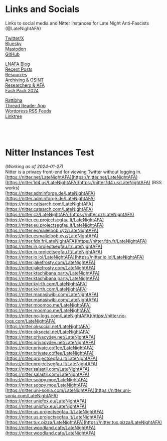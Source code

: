 # Links and Socials
Links to social media and Nitter instances for Late Night Anti-Fascists (@LateNightAFA)

[Twitter/X](https://twitter.com/LateNightAFA)  
[Bluesky](https://bsky.app/profile/latenightafa.bsky.social)  
[Mastodon](https://kolektiva.social/@LateNightAFA)  
[GitHub](https://github.com/LateNightAFA)  
  
[LNAFA Blog](https://latenightafa.noblogs.org/)  
[Recent Posts](https://latenightafa.noblogs.org/recent-posts/)  
[Resources](https://latenightafa.noblogs.org/resources/)  
[Archiving & OSINT](https://latenightafa.noblogs.org/archiving-and-osint/)  
[Researchers & AFA](https://latenightafa.noblogs.org/researchers-and-afa/)  
[Fash Pack 2024](https://latenightafa.noblogs.org/fash-pack-2024-over-1400-pdfs-of-nazi-unmaskings-and-the-far-right/)  
  
[Rattibha](https://en.rattibha.com/LateNightAFA)  
[Thread Reader App](https://threadreaderapp.com/user/LateNightAFA)  
[Wordpress RSS Feeds](https://latenightafa.wordpress.com/)  
[Linktree](https://linktr.ee/latenightafa)  
<br>
<br>
<br>
# Nitter Instances Test 
_(Working as of 2024-01-27)_  
Nitter is a privacy front-end for viewing Twitter without logging in.  
[https://nitter.net/LateNightAFA](https://nitter.net/LateNightAFA)  
[https://nitter.1d4.us/LateNightAFA](https://nitter.1d4.us/LateNightAFA) (RSS works)  
[https://nitter.adminforge.de/LateNightAFA](https://nitter.adminforge.de/LateNightAFA)  
[https://nitter.catsarch.com/LateNightAFA](https://nitter.catsarch.com/LateNightAFA)  
[https://nitter.cz/LateNightAFA](https://nitter.cz/LateNightAFA)  
[https://nitter.eu.projectsegfau.lt/LateNightAFA](https://nitter.eu.projectsegfau.lt/LateNightAFA)  
[https://nitter.esmailelbob.xyz/LateNightAFA](https://nitter.esmailelbob.xyz/LateNightAFA)  
[https://nitter.fdn.fr/LateNightAFA](https://nitter.fdn.fr/LateNightAFA)  
[https://nitter.in.projectsegfau.lt/LateNightAFA](https://nitter.in.projectsegfau.lt/LateNightAFA)  
[https://nitter.io.lol/LateNightAFA](https://nitter.io.lol/LateNightAFA)  
[https://nitter.jakefrosty.com/LateNightAFA](https://nitter.jakefrosty.com/LateNightAFA)  
[https://nitter.ktachibana.party/LateNightAFA](https://nitter.ktachibana.party/LateNightAFA)  
[https://nitter.kylrth.com/LateNightAFA](https://nitter.kylrth.com/LateNightAFA)  
[https://nitter.manasiwibi.com/LateNightAFA](https://nitter.manasiwibi.com/LateNightAFA)  
[https://nitter.moomoo.me/LateNightAFA](https://nitter.moomoo.me/LateNightAFA)  
[https://nitter.no-logs.com/LateNightAFA](https://nitter.no-logs.com/LateNightAFA)  
[https://nitter.oksocial.net/LateNightAFA](https://nitter.oksocial.net/LateNightAFA)  
[https://nitter.privacydev.net/LateNightAFA](https://nitter.privacydev.net/LateNightAFA)  
[https://nitter.private.coffee/LateNightAFA](https://nitter.private.coffee/LateNightAFA)  
[https://nitter.projectsegfau.lt/LateNightAFA](https://nitter.projectsegfau.lt/LateNightAFA)  
[https://nitter.salastil.com/LateNightAFA](https://nitter.salastil.com/LateNightAFA)  
[https://nitter.soopy.moe/LateNightAFA](https://nitter.soopy.moe/LateNightAFA)  
[https://nitter.uni-sonia.com/LateNightAFA](https://nitter.uni-sonia.com/LateNightAFA)  
[https://nitter.unixfox.eu/LateNightAFA](https://nitter.unixfox.eu/LateNightAFA)  
[https://nitter.us.projectsegfau.lt/LateNightAFA](https://nitter.us.projectsegfau.lt/LateNightAFA)  
[https://nitter.tux.pizza/LateNightAFA](https://nitter.tux.pizza/LateNightAFA)  
[https://nitter.woodland.cafe/LateNightAFA](https://nitter.woodland.cafe/LateNightAFA)  
  

